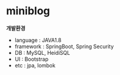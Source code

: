 # miniblog 

<b>개발환경</b>
- language : JAVA1.8
- framework : SpringBoot, Spring Security
- DB : MySQL, HeidiSQL
- UI : Bootstrap
- etc : jpa, lombok


